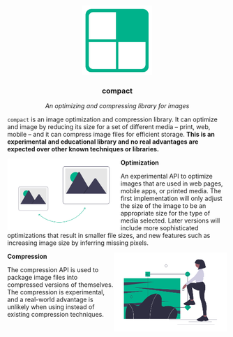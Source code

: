 <div align="center">
    <img src="assets/logo.png" alt="Compact Icon" width="160">
    <h3>compact</h3>
    <p><i>An optimizing and compressing library for images</i></p>
</div>

`compact` is an image optimization and compression library. It can optimize and image by reducing its size for a set of different media – print, web, mobile – and it can compress image files for efficient storage. **This is an experimental and educational library and no real advantages are expected over other known techniques or libraries.**


<img align="left" width="260" src="assets/undraw/undraw_Optimize_image_re_3tb1.png" alt="Optimize image"/>

**Optimization**

An experimental API to optimize images that are used in web pages, mobile apps, or printed media. The first implementation will only adjust the size of the image to be an appropriate size for the type of media selected. Later versions will include more sophisticated optimizations that result in smaller file sizes, and new features such as increasing image size by inferring missing pixels.


<img align="right" width="260" src="assets/undraw/undraw_image_focus_wm20.png" alt="Optimize image"/>

**Compression**

The compression API is used to package image files into compressed versions of themselves. The compression is experimental, and a real-world advantage is unlikely when using instead of existing compression techniques.

